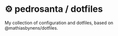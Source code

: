 # ⚙ pedrosanta / dotfiles
My collection of configuration and dotfiles, based on @mathiasbynens/dotfiles.
